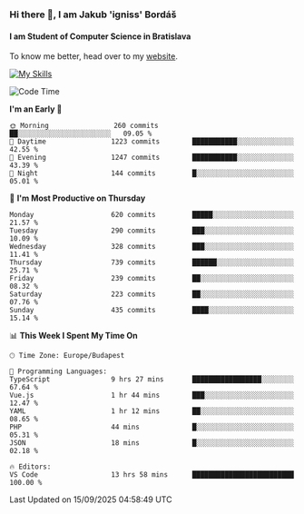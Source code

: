### Hi there 👋, I am Jakub 'igniss' Bordáš

#### I am Student of Computer Science in Bratislava
To know me better, head over to my [website](https://bordas.sk).

[![My Skills](https://skillicons.dev/icons?i=js,typescript,html,css,figma,svelte,vue,next,postgresql,nest,express,nodejs)](https://bordas.sk)


<!--START_SECTION:waka-->
![Code Time](http://img.shields.io/badge/Code%20Time-2%2C123%20hrs%203%20mins-blue)

**I'm an Early 🐤** 

```text
🌞 Morning                260 commits         ██░░░░░░░░░░░░░░░░░░░░░░░   09.05 % 
🌆 Daytime                1223 commits        ███████████░░░░░░░░░░░░░░   42.55 % 
🌃 Evening                1247 commits        ███████████░░░░░░░░░░░░░░   43.39 % 
🌙 Night                  144 commits         █░░░░░░░░░░░░░░░░░░░░░░░░   05.01 % 
```
📅 **I'm Most Productive on Thursday** 

```text
Monday                   620 commits         █████░░░░░░░░░░░░░░░░░░░░   21.57 % 
Tuesday                  290 commits         ███░░░░░░░░░░░░░░░░░░░░░░   10.09 % 
Wednesday                328 commits         ███░░░░░░░░░░░░░░░░░░░░░░   11.41 % 
Thursday                 739 commits         ██████░░░░░░░░░░░░░░░░░░░   25.71 % 
Friday                   239 commits         ██░░░░░░░░░░░░░░░░░░░░░░░   08.32 % 
Saturday                 223 commits         ██░░░░░░░░░░░░░░░░░░░░░░░   07.76 % 
Sunday                   435 commits         ████░░░░░░░░░░░░░░░░░░░░░   15.14 % 
```


📊 **This Week I Spent My Time On** 

```text
🕑︎ Time Zone: Europe/Budapest

💬 Programming Languages: 
TypeScript               9 hrs 27 mins       █████████████████░░░░░░░░   67.64 % 
Vue.js                   1 hr 44 mins        ███░░░░░░░░░░░░░░░░░░░░░░   12.47 % 
YAML                     1 hr 12 mins        ██░░░░░░░░░░░░░░░░░░░░░░░   08.65 % 
PHP                      44 mins             █░░░░░░░░░░░░░░░░░░░░░░░░   05.31 % 
JSON                     18 mins             █░░░░░░░░░░░░░░░░░░░░░░░░   02.18 % 

🔥 Editors: 
VS Code                  13 hrs 58 mins      █████████████████████████   100.00 % 
```


 Last Updated on 15/09/2025 04:58:49 UTC
<!--END_SECTION:waka-->
